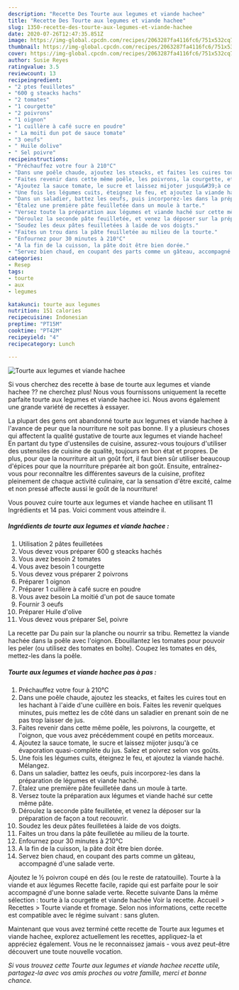 ```yaml
---
description: "Recette Des Tourte aux legumes et viande hachee"
title: "Recette Des Tourte aux legumes et viande hachee"
slug: 1350-recette-des-tourte-aux-legumes-et-viande-hachee
date: 2020-07-26T12:47:35.851Z
image: https://img-global.cpcdn.com/recipes/2063287fa4116fc6/751x532cq70/tourte-aux-legumes-et-viande-hachee-photo-principale-de-la-recette.jpg
thumbnail: https://img-global.cpcdn.com/recipes/2063287fa4116fc6/751x532cq70/tourte-aux-legumes-et-viande-hachee-photo-principale-de-la-recette.jpg
cover: https://img-global.cpcdn.com/recipes/2063287fa4116fc6/751x532cq70/tourte-aux-legumes-et-viande-hachee-photo-principale-de-la-recette.jpg
author: Susie Reyes
ratingvalue: 3.5
reviewcount: 13
recipeingredient:
- "2 ptes feuilletes"
- "600 g steacks hachs"
- "2 tomates"
- "1 courgette"
- "2 poivrons"
- "1 oignon"
- "1 cuillère à café sucre en poudre"
- " La moiti dun pot de sauce tomate"
- "3 oeufs"
- " Huile dolive"
- " Sel poivre"
recipeinstructions:
- "Préchauffez votre four à 210°C"
- "Dans une poêle chaude, ajoutez les steacks, et faites les cuires tout en les hachant à l&#39;aide d&#39;une cuillère en bois. Faites les revenir quelques minutes, puis mettez les de côté dans un saladier en prenant soin de ne pas trop laisser de jus."
- "Faites revenir dans cette même poêle, les poivrons, la courgette, et l&#39;oignon, que vous avez précédemment coupé en petits morceaux."
- "Ajoutez la sauce tomate, le sucre et laissez mijoter jusqu&#39;à ce évaporation quasi-complète du jus. Salez et poivrez selon vos goûts."
- "Une fois les légumes cuits, éteignez le feu, et ajoutez la viande haché. Mélangez."
- "Dans un saladier, battez les oeufs, puis incorporez-les dans la préparation de légumes et viande haché."
- "Étalez une première pâte feuilletée dans un moule à tarte."
- "Versez toute la préparation aux légumes et viande haché sur cette même pâte."
- "Déroulez la seconde pâte feuilletée, et venez la déposer sur la préparation de façon a tout recouvrir."
- "Soudez les deux pâtes feuilletées à laide de vos doigts."
- "Faites un trou dans la pâte feuilletée au milieu de la tourte."
- "Enfournez pour 30 minutes à 210°C"
- "A la fin de la cuisson, la pâte doit être bien dorée."
- "Servez bien chaud, en coupant des parts comme un gâteau, accompagné d&#39;une salade verte."
categories:
- Resep
tags:
- tourte
- aux
- legumes

katakunci: tourte aux legumes 
nutrition: 151 calories
recipecuisine: Indonesian
preptime: "PT15M"
cooktime: "PT42M"
recipeyield: "4"
recipecategory: Lunch

---
```



![Tourte aux legumes et viande hachee](https://img-global.cpcdn.com/recipes/2063287fa4116fc6/751x532cq70/tourte-aux-legumes-et-viande-hachee-photo-principale-de-la-recette.jpg)

Si vous cherchez des recette à base de tourte aux legumes et viande hachee ?? ne cherchez plus! Nous vous fournissons uniquement la recette parfaite tourte aux legumes et viande hachee ici. Nous avons également une grande variété de recettes à essayer.

La plupart des gens ont abandonné tourte aux legumes et viande hachee à l'avance de peur que la nourriture ne soit pas bonne. Il y a plusieurs choses qui affectent la qualité gustative de tourte aux legumes et viande hachee! En partant du type d'ustensiles de cuisine, assurez-vous toujours d'utiliser des ustensiles de cuisine de qualité, toujours en bon état et propres. De plus, pour que la nourriture ait un goût fort, il faut bien sûr utiliser beaucoup d'épices pour que la nourriture préparée ait bon goût. Ensuite, entraînez-vous pour reconnaître les différentes saveurs de la cuisine, profitez pleinement de chaque activité culinaire, car la sensation d'être excité, calme et non pressé affecte aussi le goût de la nourriture!

<!--inarticleads1-->

Vous pouvez cuire tourte aux legumes et viande hachee en utilisant 11 Ingrédients et 14 pas. Voici comment vous atteindre il.

##### Ingrédients de tourte aux legumes et viande hachee :

1. Utilisation 2 pâtes feuilletées
1. Vous devez vous préparer 600 g steacks hachés
1. Vous avez besoin 2 tomates
1. Vous avez besoin 1 courgette
1. Vous devez vous préparer 2 poivrons
1. Préparer 1 oignon
1. Préparer 1 cuillère à café sucre en poudre
1. Vous avez besoin  La moitié d&#39;un pot de sauce tomate
1. Fournir 3 oeufs
1. Préparer  Huile d&#39;olive
1. Vous devez vous préparer  Sel, poivre


La recette par Du pain sur la planche ou nourrir sa tribu. Remettez la viande hachée dans la poêle avec l&#39;oignon. Ebouillantez les tomates pour pouvoir les peler (ou utilisez des tomates en boîte). Coupez les tomates en dés, mettez-les dans la poêle. 

<!--inarticleads2-->

##### Tourte aux legumes et viande hachee pas à pas :

1. Préchauffez votre four à 210°C
1. Dans une poêle chaude, ajoutez les steacks, et faites les cuires tout en les hachant à l&#39;aide d&#39;une cuillère en bois. Faites les revenir quelques minutes, puis mettez les de côté dans un saladier en prenant soin de ne pas trop laisser de jus.
1. Faites revenir dans cette même poêle, les poivrons, la courgette, et l&#39;oignon, que vous avez précédemment coupé en petits morceaux.
1. Ajoutez la sauce tomate, le sucre et laissez mijoter jusqu&#39;à ce évaporation quasi-complète du jus. Salez et poivrez selon vos goûts.
1. Une fois les légumes cuits, éteignez le feu, et ajoutez la viande haché. Mélangez.
1. Dans un saladier, battez les oeufs, puis incorporez-les dans la préparation de légumes et viande haché.
1. Étalez une première pâte feuilletée dans un moule à tarte.
1. Versez toute la préparation aux légumes et viande haché sur cette même pâte.
1. Déroulez la seconde pâte feuilletée, et venez la déposer sur la préparation de façon a tout recouvrir.
1. Soudez les deux pâtes feuilletées à laide de vos doigts.
1. Faites un trou dans la pâte feuilletée au milieu de la tourte.
1. Enfournez pour 30 minutes à 210°C
1. A la fin de la cuisson, la pâte doit être bien dorée.
1. Servez bien chaud, en coupant des parts comme un gâteau, accompagné d&#39;une salade verte.


Ajoutez le ½ poivron coupé en dés (ou le reste de ratatouille). Tourte à la viande et aux légumes Recette facile, rapide qui est parfaite pour le soir accompagné d&#39;une bonne salade verte. Recette suivante Dans la même sélection : tourte à la courgette et viande hachée Voir la recette. Accueil &gt; Recettes &gt; Tourte viande et fromage. Selon nos informations, cette recette est compatible avec le régime suivant : sans gluten. 

<!--inarticleads1-->

<p>
Maintenant que vous avez terminé cette recette de Tourte aux legumes et viande hachee, explorez actuellement les recettes, appliquez-la et appréciez également. Vous ne le reconnaissez jamais - vous avez peut-être découvert une toute nouvelle vocation.
</p>

<p>
<i>Si vous trouvez cette Tourte aux legumes et viande hachee recette utile, partagez-la avec vos amis proches ou votre famille, merci et bonne chance.</i>
</p>
